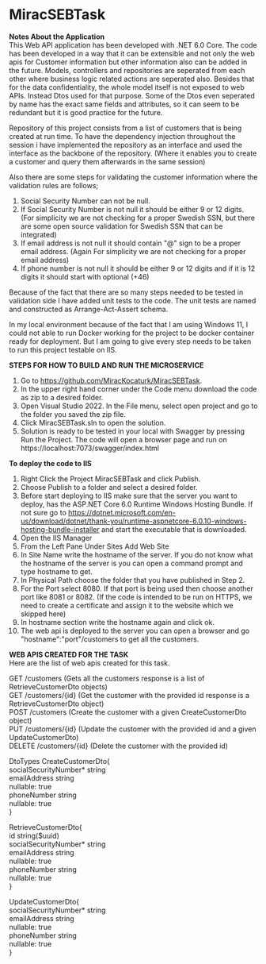 # MiracSEBTask

<b>Notes About the Application</b> <br />
This Web API application has been developed with .NET 6.0 Core. The code has been developed in a way that it can be extensible and not only the web apis for Customer information but other information also can be added in the future. Models, controllers and repositories are seperated from each other where business logic related actions are seperated also. Besides that for the data confidentiality, the whole model itself is not exposed to web APIs. Instead Dtos used for that purpose. Some of the Dtos even seperated by name has the exact same fields and attributes, so it can seem to be redundant but it is good practice for the future.<br />

Repository of this project consists from a list of customers that is being created at run time. To have the dependency injection throughout the session i have implemented the repository as an interface and used the interface as the backbone of the repository. (Where it enables you to create a customer and query them afterwards in the same session)

Also there are some steps for validating the customer information where the validation rules are follows;<br />
1. Social Security Number can not be null.
2. If Social Security Number is not null it should be either 9 or 12 digits. (For simplicity we are not checking for a proper Swedish SSN, but there are some open source validation for Swedish SSN that can be integrated)
3. If email address is not null it should contain "@" sign to be a proper email address. (Again For simplicity we are not checking for a proper email address)
4. If phone number is not null it should be either 9 or 12 digits and if it is 12 digits it should start with optional (+46)

Because of the fact that there are so many steps needed to be tested in validation side I have added unit tests to the code. The unit tests are named and constructed as Arrange-Act-Assert schema. 

In my local environment because of the fact that I am using Windows 11, I could not able to run Docker working for the project to be docker container ready for deployment. But I am going to give every step needs to be taken to run this project testable on IIS.

<b>STEPS FOR HOW TO BUILD AND RUN THE MICROSERVICE</b> <br />
1. Go to https://github.com/MiracKocaturk/MiracSEBTask. <br />
2. In the upper right hand corner under the Code menu download the code as zip to a desired folder. <br />
3. Open Visual Studio 2022. In the File menu, select open project and go to the folder you saved the zip file. <br /> 
4. Click MiracSEBTask.sln to open the solution.
5. Solution is ready to be tested in your local with Swagger by pressing Run the Project. The code will open a browser page and run on  https://localhost:7073/swagger/index.html

<b>To deploy the code to IIS</b>
1. Right Click the Project MiracSEBTask and click Publish.
2. Choose Publish to a folder and select a desired folder.
3. Before start deploying to IIS make sure that the server you want to deploy, has the ASP.NET Core 6.0 Runtime Windows Hosting Bundle. If not sure go to https://dotnet.microsoft.com/en-us/download/dotnet/thank-you/runtime-aspnetcore-6.0.10-windows-hosting-bundle-installer and start the executable that is downloaded.
4. Open the IIS Manager
5. From the Left Pane Under Sites Add Web Site
6. In Site Name write the hostname of the server. If you do not know what the hostname of the server is you can open a command prompt and type hostname to get.
7. In Physical Path choose the folder that you have published in Step 2.
8. For the Port select 8080. If that port is being used then choose another port like 8081 or 8082. (If the code is intended to be run on HTTPS, we need to create a certificate and assign it to the website which we skipped here)
9. In hostname section write the hostname again and click ok.
10. The web api is deployed to the server you can open a browser and go "hostname":"port"/customers to get all the customers.
  
<b>WEB APIS CREATED FOR THE TASK</b><br />
Here are the list of web apis created for this task. 

GET /customers (Gets all the customers response is a list of RetrieveCustomerDto objects)<br />
GET /customers/{id} (Get the customer with the provided id response is a RetrieveCustomerDto object)<br />
POST /customers (Create the customer with a given CreateCustomerDto object)<br />
PUT /customers/{id} (Update the customer with the provided id and a given UpdateCustomerDto)   <br />
DELETE /customers/{id} (Delete the customer with the provided id)<br />
  
DtoTypes
CreateCustomerDto{<br />
socialSecurityNumber*	string<br />
emailAddress	string<br />
nullable: true<br />
phoneNumber	string<br />
nullable: true<br />
}<br />
  
RetrieveCustomerDto{<br />
id	string($uuid)<br />
socialSecurityNumber*	string<br />
emailAddress	string<br />
nullable: true<br />
phoneNumber	string<br />
nullable: true<br />
}<br />
  
UpdateCustomerDto{<br />
socialSecurityNumber*	string<br />
emailAddress	string<br />
nullable: true<br />
phoneNumber	string<br />
nullable: true<br />
}<br />
